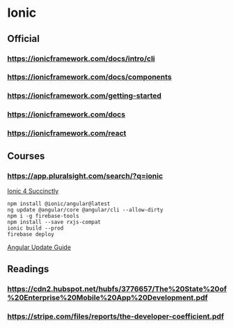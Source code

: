 # Ionic
## Official
### https://ionicframework.com/docs/intro/cli
### https://ionicframework.com/docs/components
### https://ionicframework.com/getting-started
### https://ionicframework.com/docs
### https://ionicframework.com/react
## Courses
### https://app.pluralsight.com/search/?q=ionic
[Ionic 4 Succinctly](https://www.syncfusion.com/ebooks/ionic-4-succinctly)
```
npm install @ionic/angular@latest
ng update @angular/core @angular/cli --allow-dirty
npm i -g firebase-tools
npm install --save rxjs-compat
ionic build --prod
firebase deploy
```
[Angular Update Guide](https://update.angular.io/)
## Readings
### https://cdn2.hubspot.net/hubfs/3776657/The%20State%20of%20Enterprise%20Mobile%20App%20Development.pdf
### https://stripe.com/files/reports/the-developer-coefficient.pdf
